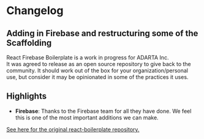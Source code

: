 # Changelog

## Adding in Firebase and restructuring some of the Scaffolding

React Firebase Boilerplate is a work in progress for ADARTA Inc.  
It was agreed to release as an open source repository to give back to the community.
It should work out of the box for your organization/personal use, but consider it may be opinionated in some of the practices it uses.

## Highlights

- **Firebase**: Thanks to the Firebase team for all they have done. We feel this is one of the most important additions we can make.

[See here for the original react-boilerplate repository.](https://github.com/mxstbr/react-boilerplate)
